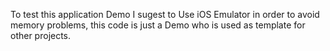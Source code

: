 
To test this application Demo I sugest to Use iOS Emulator in order to avoid memory problems, this code is just a Demo who is used as template for other projects.

